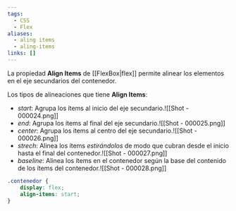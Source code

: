 ```yaml
---
tags:
  - CSS
  - Flex
aliases:
  - aling items
  - aling-items
links: []
---
```

La propiedad **Align Items** de [[FlexBox|flex]] permite alinear los elementos en el eje secundarios del contenedor.

Los tipos de alineaciones que tiene **Align Items**:
- *start*: Agrupa los ítems al inicio del eje secundario.![[Shot - 000024.png]]
- *end*: Agrupa los ítems al final del eje secundario.![[Shot - 000025.png]]
- *center*: Agrupa los ítems al centro del eje secundario.![[Shot - 000026.png]]
- *strech*: Alinea los ítems *estirándolos* de modo que cubran desde el inicio hasta el final del contenedor.![[Shot - 000027.png]]
- *baseline*: Alinea los ítems en el contenedor según la base del contenido de los ítems del contenedor.![[Shot - 000028.png]]
```css
.contenedor {
	display: flex;
	align-items: start;
}
```